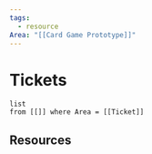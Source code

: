 ```yaml
---
tags:
  - resource
Area: "[[Card Game Prototype]]"
---
```


# Tickets
```dataview
list
from [[]] where Area = [[Ticket]]
```

## Resources
